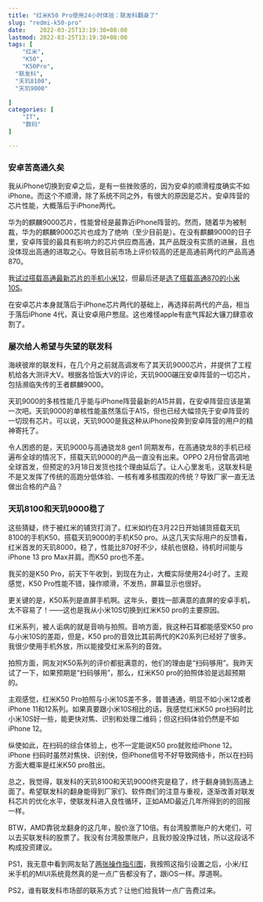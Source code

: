 ```yaml
---
title: "红米K50 Pro使用24小时体验：联发科翻身了"
slug: "redmi-k50-pro"
date:    2022-03-25T13:19:30+08:00
lastmod: 2022-03-25T13:19:30+08:00
tags: [
    "红米",
    "K50",
	"K50Pro",
  "联发科",
  "天玑8100",
  "天玑9000"

]
categories: [
    "IT",
    "数码"
]

---
```

### 安卓苦高通久矣

我从iPhone切换到安卓之后，是有一些挫败感的，因为安卓的顺滑程度确实不如iPhone。而这个不顺滑，除了系统不同之外，有很大的原因是芯片。安卓阵营的芯片性能，大概落后于iPhone两代。

华为的麒麟9000芯片，性能曾经是最靠近iPhone阵营的。然而，随着华为被制裁，华为的麒麟9000芯片也成为了绝响（至少目前是）。在没有麒麟9000的日子里，安卓阵营的最具有影响力的芯片供应商高通，其产品既没有实质的进展，且也没体现出高通的进取之心。导致目前市场上评价较高的还是高通前两代的产品高通870。

我[试过搭载高通最新芯片的手机小米12](https://itlaws.cn/post/from-iphone12-to-mi12/)，但最后还是[选了搭载高通870的小米10S](https://itlaws.cn/post/from-iphone12-to-mi10s-k40/)。

在安卓芯片本身就落后于iPhone芯片两代的基础上，再选择前两代的产品，相当于落后iPhone 4代，真让安卓用户憋屈。这也难怪apple有底气挥起大镰刀肆意收割了。

### 屡次给人希望与失望的联发科

海峡彼岸的联发科，在几个月之前就高调发布了其天玑9000芯片，并提供了工程机给各大测评大V。根据各恰饭大V的评论，天玑9000碾压安卓阵营的一切芯片，包括濒临失传的王者麒麟9000。

天玑9000的多核性能几乎能与iPhone阵营最新的A15并肩，在安卓阵营应该是第一次吧。天玑9000的单核性能虽然落后于A15，但也已经大幅领先于安卓阵营的一切现有芯片。可以说，天玑9000是我这种从iPhone投奔到安卓阵营的用户的精神寄托了。

令人困惑的是，天玑9000与高通骁龙8 gen1 同期发布，在高通骁龙8的手机已经遍布全球的情况下，搭载天玑9000的产品一直没有出来。OPPO 2月份曾高调地全球首发，但预定的3月18日发货也找个理由延后了。让人心里发毛，这联发科是不是又发挥了传统的高跑分低体验、一核有难多核围观的传统？导致厂家一直无法做出合格的产品？

### 天玑8100和天玑9000稳了

这些猜疑，终于被红米的铺货打消了。红米如约在3月22日开始铺货搭载天玑8100的手机K50、搭载天玑9000的手机K50 pro。从这几天实际用户的反馈看，红米首发的天玑8000，稳了，性能比870好不少，续航也很稳，待机时间能与iPhone 13 pro Max并肩。而K50 pro也不差。

我买的是K50 Pro，前天下午收到，到现在为止，大概实际使用24小时了。主观感觉，K50 Pro性能不错，操作顺滑，不发热，屏幕显示也很好。

更关键的是，K50系列是直屏手机啊。这年头，要找一部满意的直屏的安卓手机，太不容易了！——这也是我从小米10S切换到红米K50 pro的主要原因。

红米系列，被人诟病的就是音响与拍照。音响方面，我这种石耳都能感受K50 pro与小米10S的差距，但是，K50 pro的音效比其前两代的K20系列已经好了很多。我很少使用手机外放，所以能接受红米系列的音效。

拍照方面，网友对K50系列的评价都挺满意的，他们的理由是“扫码够用”。我昨天试了一下，如果预期是“扫码够用”，那么，红米K50 pro的拍照体验是远超预期的。

主观感觉，红米K50 Pro拍照与小米10S差不多，普普通通，明显不如小米12或者iPhone 11和12系列。如果真要跟小米10S相比的话，我感觉红米K50 pro扫码时比小米10S好一些，能更快对焦、识别和处理二维码；但这扫码体验仍然是不如iPhone 12。

纵使如此，在扫码的综合体验上，也不一定能说K50 pro就败给iPhone 12。 iPhone 扫码时虽然对焦快、识别快，但iPhone信号不好导致网络卡，所以在扫码方面大概率是红米K50 pro胜出。

总之，我觉得，联发科的天玑8100和天玑9000终究是稳了，终于翻身骑到高通上面了。希望联发科的翻身能得到厂家们、软件商们的注意与重视，逐渐改善对联发科芯片的优化水平，使联发科进入良性循环，正如AMD最近几年所得到的的回报一样。

BTW，AMD靠锐龙翻身的这几年，股价涨了10倍。有台湾股票账户的大佬们，可以去买联发科的股票了。我没有台湾股票账户，且我炒股没挣过钱，所以这段话不构成投资建议。

PS1，我无意中看到网友贴了[两张操作指引图](http://ngabbs.com/read.php?tid=31166522&forder_by=postdatedesc&rand=880)，我按照这指引设置之后，小米/红米手机的MIUI系统竟然真的是一点广告都没有了，跟iOS一样。厚道啊。

PS2，谁有联发科市场部的联系方式？让他们给我转一点广告费过来。
